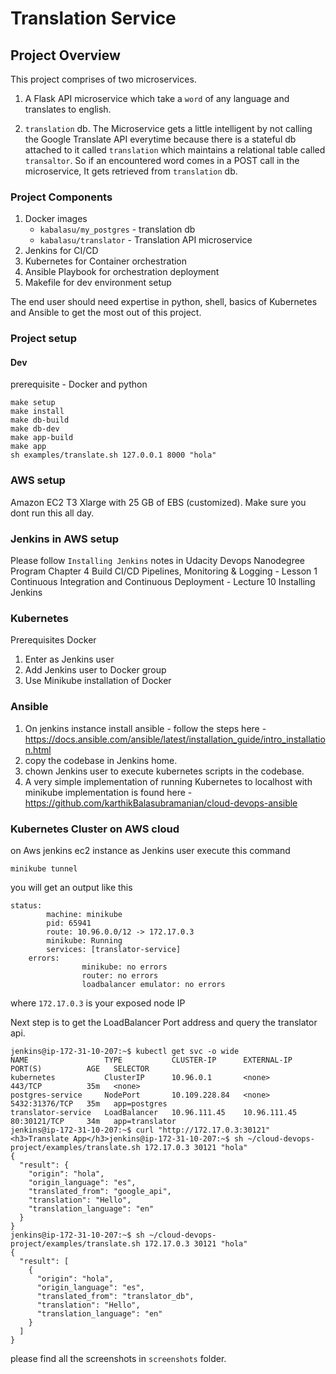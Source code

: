 # Translation Service

## Project Overview

This project comprises of two microservices.

1. A Flask API microservice which take a `word` of any language and translates to english.

2. `translation` db. The Microservice gets a little intelligent by not calling the Google Translate API everytime because there is a stateful db attached to it called `translation` which maintains a relational table called `transaltor`. So if an encountered word comes in a POST call in the microservice, It gets retrieved from `translation` db.

### Project Components

1. Docker images
   - `kabalasu/my_postgres` - translation db
   - `kabalasu/translator` - Translation API microservice
2. Jenkins for CI/CD
3. Kubernetes for Container orchestration
4. Ansible Playbook for orchestration deployment
5. Makefile for dev environment setup

The end user should need expertise in python, shell, basics of Kubernetes and Ansible to
get the most out of this project.

### Project setup

#### Dev

prerequisite - Docker and python

```
make setup
make install
make db-build
make db-dev
make app-build
make app
sh examples/translate.sh 127.0.0.1 8000 "hola"
```

### AWS setup

Amazon EC2 T3 Xlarge with 25 GB of EBS (customized). Make sure you dont run this all day.

### Jenkins in AWS setup

Please follow `Installing Jenkins` notes in Udacity Devops Nanodegree Program Chapter 4 Build CI/CD Pipelines, Monitoring & Logging - Lesson 1 Continuous Integration and Continuous Deployment - Lecture 10 Installing Jenkins

### Kubernetes

Prerequisites Docker

1. Enter as Jenkins user
2. Add Jenkins user to Docker group
3. Use Minikube installation of Docker

### Ansible

1. On jenkins instance install ansible - follow the steps here - https://docs.ansible.com/ansible/latest/installation_guide/intro_installation.html
2. copy the codebase in Jenkins home.
3. chown Jenkins user to execute kubernetes scripts in the codebase.
4. A very simple implementation of running Kubernetes to localhost with minikube
   implementation is found here - https://github.com/karthikBalasubramanian/cloud-devops-ansible

### Kubernetes Cluster on AWS cloud

on Aws jenkins ec2 instance as Jenkins user execute this command

```
minikube tunnel
```

you will get an output like this

```
status:
        machine: minikube
        pid: 65941
        route: 10.96.0.0/12 -> 172.17.0.3
        minikube: Running
        services: [translator-service]
    errors:
                minikube: no errors
                router: no errors
                loadbalancer emulator: no errors
```

where `172.17.0.3` is your exposed node IP

Next step is to get the LoadBalancer Port address and query the translator api.

```
jenkins@ip-172-31-10-207:~$ kubectl get svc -o wide
NAME                 TYPE           CLUSTER-IP      EXTERNAL-IP    PORT(S)          AGE   SELECTOR
kubernetes           ClusterIP      10.96.0.1       <none>         443/TCP          35m   <none>
postgres-service     NodePort       10.109.228.84   <none>         5432:31376/TCP   35m   app=postgres
translator-service   LoadBalancer   10.96.111.45    10.96.111.45   80:30121/TCP     34m   app=translator
jenkins@ip-172-31-10-207:~$ curl "http://172.17.0.3:30121"
<h3>Translate App</h3>jenkins@ip-172-31-10-207:~$ sh ~/cloud-devops-project/examples/translate.sh 172.17.0.3 30121 "hola"
{
  "result": {
    "origin": "hola",
    "origin_language": "es",
    "translated_from": "google_api",
    "translation": "Hello",
    "translation_language": "en"
  }
}
jenkins@ip-172-31-10-207:~$ sh ~/cloud-devops-project/examples/translate.sh 172.17.0.3 30121 "hola"
{
  "result": [
    {
      "origin": "hola",
      "origin_language": "es",
      "translated_from": "translator_db",
      "translation": "Hello",
      "translation_language": "en"
    }
  ]
}
```

please find all the screenshots in `screenshots` folder.
